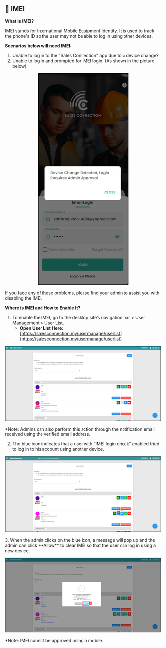 ## 📱 IMEI

**What is IMEI?**

IMEI stands for International Mobile Equipment Identity. It is used to track the phone's ID so the user may not be able to log in using other devices.

**Scenarios below will need IMEI:**

1. Unable to log in to the "Sales Connection" app due to a device change?
2. Unable to log in and prompted for IMEI login. (As shown in the picture below)

<p align="center">
  <img src="img/IMEI%20Prompt%20-%20Mobile.png" alt="IMEI Prompt - Mobile">
</p>

If you face any of these problems, please find your admin to assist you with disabling the IMEI.

**Where is IMEI and How to Enable It?**

1. To enable the IMEI, go to the desktop site’s navigation bar > User Management > User List.
   - **Open User List Here:** [https://salesconnection.my/usermanage/userlist](https://salesconnection.my/usermanage/userlist)

<p align="center">
  <img src="img/User%20List.png" alt="User List">
</p>

*Note: Admins can also perform this action through the notification email received using the verified email address.

2. The blue icon indicates that a user with “IMEI login check” enabled tried to log in to his account using another device.

<p align="center">
  <img src="img/IMEI%20icon.png" alt="IMEI icon">
</p>
3. When the admin clicks on the blue icon, a message will pop up and the admin can click **Allow** to clear IMEI so that the user can log in using a new device.

<p align="center">
  <img src="img/IMEI%20allow.png" alt="IMEI Allow">
</p>
*Note: IMEI cannot be approved using a mobile.

